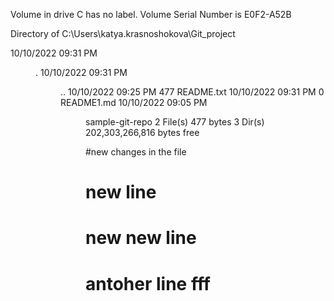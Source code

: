  Volume in drive C has no label.
 Volume Serial Number is E0F2-A52B

 Directory of C:\Users\katya.krasnoshokova\Git_project

10/10/2022  09:31 PM    <DIR>          .
10/10/2022  09:31 PM    <DIR>          ..
10/10/2022  09:25 PM               477 README.txt
10/10/2022  09:31 PM                 0 README1.md
10/10/2022  09:05 PM    <DIR>          sample-git-repo
               2 File(s)            477 bytes
               3 Dir(s)  202,303,266,816 bytes free

#new changes in the file
# new line
# new new line
# antoher line fff